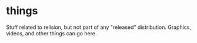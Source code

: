 # things

Stuff related to relision, but not part of any "released" distribution.  Graphics, videos, and other things can go here.

